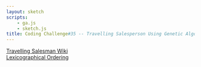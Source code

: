 ```yaml
---
layout: sketch
scripts: 
    - ga.js
    - sketch.js
title: Coding Challenge#35 -- Travelling Salesperson Using Genetic Algorithm
---
```


[Travelling Salesman Wiki](https://en.wikipedia.org/wiki/Travelling_salesman_problem)    
[Lexicographical Ordering](https://www.quora.com/How-would-you-explain-an-algorithm-that-generates-permutations-using-lexicographic-ordering)
